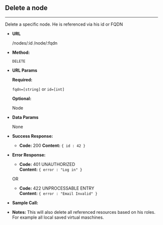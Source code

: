 ## Delete a node
----
  Delete a specific node. He is referenced via his id or FQDN

* **URL**

  /nodes/:id
  /node/:fqdn

* **Method:**
  
  `DELETE`
  
* **URL Params**

   **Required:**
 
   `fqdn=[string]` or `id=[int]`

   **Optional:**

    Node

* **Data Params**

    None

* **Success Response:**
  

  * **Code:** 200
    **Content:** `{ id : 42 }`
 
* **Error Response:**


  * **Code:** 401 UNAUTHORIZED <br />
    **Content:** `{ error : "Log in" }`

  OR

  * **Code:** 422 UNPROCESSABLE ENTRY <br />
    **Content:** `{ error : "Email Invalid" }`

* **Sample Call:**


* **Notes:**
This will also delete all referenced resources based on his roles. For example all local saved virtual maschines.
